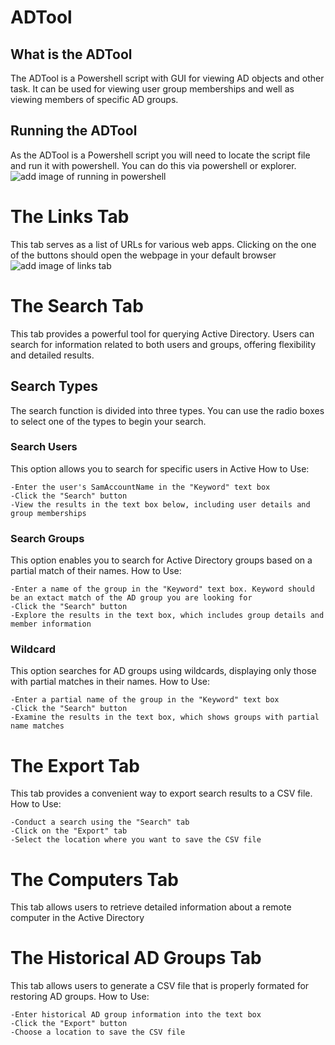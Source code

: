 # ADTool
## What is the ADTool
The ADTool is a Powershell script with GUI for viewing AD objects and other task. It can be used for viewing user group memberships and well as viewing members of specific AD groups.
## Running the ADTool
As the ADTool is a Powershell script you will need to locate the script file and run it with powershell. You can do this via powershell or explorer.
![add image of running in powershell]()
# The Links Tab
This tab serves as a list of URLs for various web apps. Clicking on the one of the buttons should open the webpage in your default browser
![add image of links tab]()
# The Search Tab
This tab provides a powerful tool for querying Active Directory. Users can search for information related to both users and groups, offering flexibility and detailed results.
## Search Types
The search function is divided into three types. You can use the radio boxes to select one of the types to begin your search.
### Search Users
This option allows you to search for specific users in Active
How to Use:

    -Enter the user's SamAccountName in the "Keyword" text box
    -Click the "Search" button
    -View the results in the text box below, including user details and group memberships
### Search Groups
This option enables you to search for Active Directory groups based on a partial match of their names.
How to Use:

    -Enter a name of the group in the "Keyword" text box. Keyword should be an extact match of the AD group you are looking for
    -Click the "Search" button
    -Explore the results in the text box, which includes group details and member information
### Wildcard
This option searches for AD groups using wildcards, displaying only those with partial matches in their names.
How to Use:

    -Enter a partial name of the group in the "Keyword" text box
    -Click the "Search" button
    -Examine the results in the text box, which shows groups with partial name matches
# The Export Tab
This tab provides a convenient way to export search results to a CSV file. How to Use:

    -Conduct a search using the "Search" tab
    -Click on the "Export" tab
    -Select the location where you want to save the CSV file
# The Computers Tab
This tab allows users to retrieve detailed information about a remote computer in the Active Directory
# The Historical AD Groups Tab
This tab allows users to generate a CSV file that is properly formated for restoring AD groups. How to Use:

    -Enter historical AD group information into the text box
    -Click the "Export" button
    -Choose a location to save the CSV file


